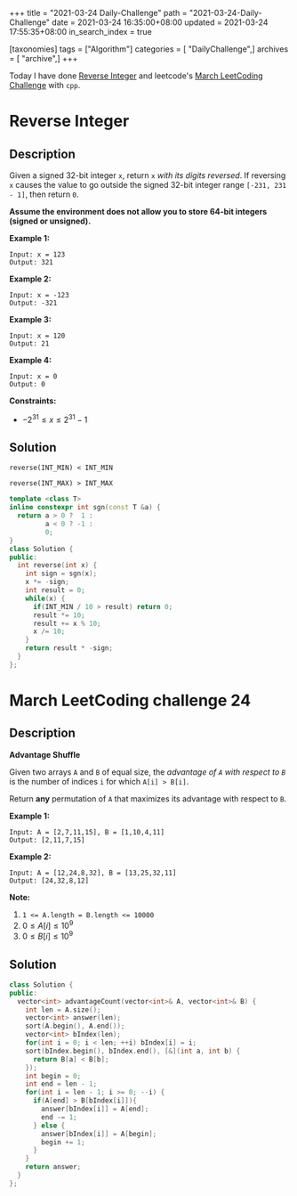 +++
title = "2021-03-24 Daily-Challenge"
path = "2021-03-24-Daily-Challenge"
date = 2021-03-24 16:35:00+08:00
updated = 2021-03-24 17:55:35+08:00
in_search_index = true

[taxonomies]
tags = ["Algorithm"]
categories = [ "DailyChallenge",]
archives = [ "archive",]
+++

Today I have done [Reverse Integer](https://leetcode.com/problems/reverse-integer/) and leetcode's [March LeetCoding Challenge](https://leetcode.com/explore/challenge/card/march-leetcoding-challenge-2021/591/week-4-march-22nd-march-28th/3683/) with `cpp`.

<!-- more -->

# Reverse Integer

## Description

Given a signed 32-bit integer `x`, return `x` *with its digits reversed*. If reversing `x` causes the value to go outside the signed 32-bit integer range `[-231, 231 - 1]`, then return `0`.

**Assume the environment does not allow you to store 64-bit integers (signed or unsigned).**

 

**Example 1:**

```
Input: x = 123
Output: 321
```

**Example 2:**

```
Input: x = -123
Output: -321
```

**Example 3:**

```
Input: x = 120
Output: 21
```

**Example 4:**

```
Input: x = 0
Output: 0
```

 

**Constraints:**

- $-2^{31} \le x \le 2^{31} - 1$

## Solution

`reverse(INT_MIN) < INT_MIN`

`reverse(INT_MAX) > INT_MAX`

``` cpp
template <class T>
inline constexpr int sgn(const T &a) {
  return a > 0 ?  1 :
         a < 0 ? -1 :
         0;
}
class Solution {
public:
  int reverse(int x) {
    int sign = sgn(x);
    x *= -sign;
    int result = 0;
    while(x) {
      if(INT_MIN / 10 > result) return 0;
      result *= 10;
      result += x % 10;
      x /= 10;
    }
    return result * -sign;
  }
};
```

# March LeetCoding challenge 24

## Description

**Advantage Shuffle**

Given two arrays `A` and `B` of equal size, the *advantage of `A` with respect to `B`* is the number of indices `i` for which `A[i] > B[i]`.

Return **any** permutation of `A` that maximizes its advantage with respect to `B`.

 

**Example 1:**

```
Input: A = [2,7,11,15], B = [1,10,4,11]
Output: [2,11,7,15]
```

**Example 2:**

```
Input: A = [12,24,8,32], B = [13,25,32,11]
Output: [24,32,8,12]
```

 

**Note:**

1. `1 <= A.length = B.length <= 10000`
2. $0 \le A[i] \le 10^9$
3. $0 \le B[i] \le 10^9$

## Solution

``` cpp
class Solution {
public:
  vector<int> advantageCount(vector<int>& A, vector<int>& B) {
    int len = A.size();
    vector<int> answer(len);
    sort(A.begin(), A.end());
    vector<int> bIndex(len);
    for(int i = 0; i < len; ++i) bIndex[i] = i;
    sort(bIndex.begin(), bIndex.end(), [&](int a, int b) {
      return B[a] < B[b];
    });
    int begin = 0;
    int end = len - 1;
    for(int i = len - 1; i >= 0; --i) {
      if(A[end] > B[bIndex[i]]){
        answer[bIndex[i]] = A[end];
        end -= 1;
      } else {
        answer[bIndex[i]] = A[begin];
        begin += 1;
      }
    }
    return answer;
  }
};
```
